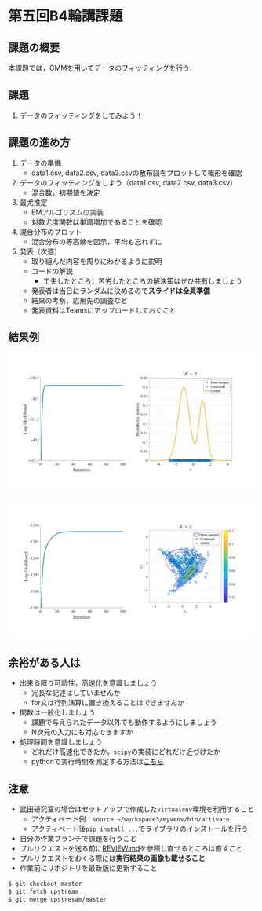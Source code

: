 # 第五回B4輪講課題

## 課題の概要

本課題では，GMMを用いてデータのフィッティングを行う．

## 課題

1. データのフィッティングをしてみよう！

## 課題の進め方

1. データの準備
   - data1.csv, data2.csv, data3.csvの散布図をプロットして概形を確認
2. データのフィッティングをしよう（data1.csv, data2.csv, data3.csv）
   - 混合数，初期値を決定
3. 最尤推定
   - EMアルゴリズムの実装
   - 対数尤度関数は単調増加であることを確認
4. 混合分布のプロット
   - 混合分布の等高線を図示，平均も忘れずに
5. 発表（次週）
   - 取り組んだ内容を周りにわかるように説明
   - コードの解説
     - 工夫したところ，苦労したところの解決策はぜひ共有しましょう
   - 発表者は当日にランダムに決めるので**スライドは全員準備**
   - 結果の考察，応用先の調査など
   - 発表資料はTeamsにアップロードしておくこと

## 結果例

![result1](./figs/result1.png)

![result2](./figs/result2.png)

## 余裕がある人は

- 出来る限り可読性，高速化を意識しましょう
  - 冗長な記述はしていませんか
  - for文は行列演算に置き換えることはできませんか
- 関数は一般化しましょう
  - 課題で与えられたデータ以外でも動作するようにしましょう
  - N次元の入力にも対応できますか
- 処理時間を意識しましょう
  - どれだけ高速化できたか，`scipy`の実装にどれだけ近づけたか
  - pythonで実行時間を測定する方法は[こちら](http://st-hakky.hatenablog.com/entry/2018/01/26/214255)

## 注意

- 武田研究室の場合はセットアップで作成した`virtualenv`環境を利用すること
  - アクティベート例：`source ~/workspace3/myvenv/bin/activate`
  - アクティベート後`pip install ...`でライブラリのインストールを行う
- 自分の作業ブランチで課題を行うこと
- プルリクエストを送る前に[REVIEW.md](https://github.com/TakedaLab/B4Lecture/blob/master/REVIEW.md)を参照し直せるところは直すこと
- プルリクエストをおくる際には**実行結果の画像も載せること**
- 作業前にリポジトリを最新版に更新すること

```
$ git checkout master
$ git fetch upstream
$ git merge upstresam/master
```
